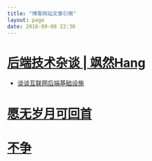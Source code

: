 ```yaml
---
title: "博客网站文章引用"
layout: page
date: 2016-09-08 22:30
---
```


# [后端技术杂谈 | 飒然Hang](http://www.rowkey.me/)

- [谈谈互联网后端基础设施](http://www.rowkey.me/blog/2016/08/27/server-basic-tech-stack/)

# [愿无岁月可回首](https://www.wuhuachuan.com/visitor/learning/index)

# [不争](http://buzheng.org/)

